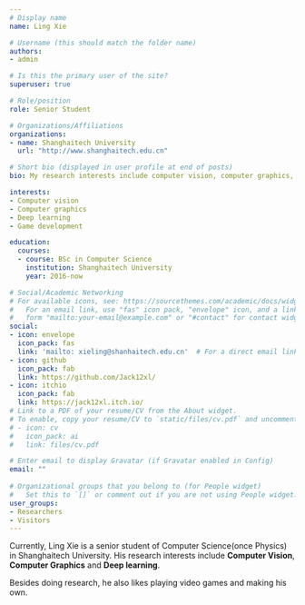 ```yaml
---
# Display name
name: Ling Xie

# Username (this should match the folder name)
authors:
- admin

# Is this the primary user of the site?
superuser: true

# Role/position
role: Senior Student

# Organizations/Affiliations
organizations:
- name: Shanghaitech University
  url: "http://www.shanghaitech.edu.cn"

# Short bio (displayed in user profile at end of posts)
bio: My research interests include computer vision, computer graphics, and Deep learning.

interests:
- Computer vision
- Computer graphics
- Deep learning
- Game development

education:
  courses:
  - course: BSc in Computer Science
    institution: Shanghaitech University
    year: 2016-now

# Social/Academic Networking
# For available icons, see: https://sourcethemes.com/academic/docs/widgets/#icons
#   For an email link, use "fas" icon pack, "envelope" icon, and a link in the
#   form "mailto:your-email@example.com" or "#contact" for contact widget.
social:
- icon: envelope
  icon_pack: fas
  link: 'mailto: xieling@shanhaitech.edu.cn'  # For a direct email link, use "mailto:test@example.org".
- icon: github
  icon_pack: fab
  link: https://github.com/Jack12xl/
- icon: itchio
  icon_pack: fab
  link: https://jack12xl.itch.io/
# Link to a PDF of your resume/CV from the About widget.
# To enable, copy your resume/CV to `static/files/cv.pdf` and uncomment the lines below.  
# - icon: cv
#   icon_pack: ai
#   link: files/cv.pdf

# Enter email to display Gravatar (if Gravatar enabled in Config)
email: ""
  
# Organizational groups that you belong to (for People widget)
#   Set this to `[]` or comment out if you are not using People widget.  
user_groups:
- Researchers
- Visitors
---
```


Currently, Ling Xie is a senior student of Computer Science(once Physics) in Shanghaitech University. His research interests include **Computer Vision**, **Computer Graphics** and **Deep learning**. 

Besides doing research, he also likes playing video games and making his own.
